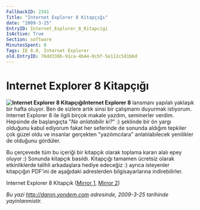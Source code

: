 ```yaml
---
FallbackID: 2341
Title: "Internet Explorer 8 Kitapçığı"
date: "2009-3-25"
EntryID: Internet_Explorer_8_Kitapcigi
IsActive: True
Section: software
MinutesSpent: 0
Tags: IE 8.0, Internet Explorer
old.EntryID: 76dd338b-91ca-4b44-8cbf-5e112c5d1b6d
---
```

# Internet Explorer 8 Kitapçığı
**![Internet Explorer 8
Kitapçığı](media/Internet_Explorer_8_Kitapcigi/24032009_1.jpg)Internet
Explorer 8** lansmanı yapılalı yaklaşık bir hafta oluyor. Ben de sizlere
artık sinsi bir çalışmamı duyurmak istiyorum. Internet Explorer 8 ile
ilgili birçok makale yazdım, seminerler verdim. Hepsinde de başlangıçta
"*Ne anlatabilir ki?*" :) şeklinde bir ön yargı olduğunu kabul ediyorum
fakat her seferinde de sonunda aldığım tepkiler çok güzel oldu ve
insanlar gerçekten "yazılımcılara" anlatılabilecek yenilikler de
olduğunu gördüler.

Bu çerçevede tüm bu içeriği bir kitapçık olarak toplama kararı alalı
epey oluyor :) Sonunda kitapçık basıldı. Kitapçığı tamamen ücretsiz
olarak etkinliklerde talihli arkadaşlara hediye edeceğiz :) ayrıca
isteyenler kitapçığın PDF'ini de aşağıdaki adreslerden bilgisayarlarına
indirebilirler.

Internet Explorer 8 Kitapçık ([Mirror
1](http://www.kodlab.com/web-internet/50-internet-explorer-8.html),
[Mirror 2](media/Internet_Explorer_8_Kitapcigi/ie8_ebook_tr.pdf))



*Bu yazi http://daron.yondem.com adresinde, 2009-3-25 tarihinde yayinlanmistir.*
